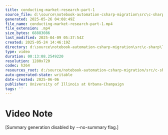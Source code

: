 ```yaml
---
title: conducting-market-research-part-1
source_file: d:\source\notebook-automation-csharp-migration\src\c-sharp\TestVideos\conducting-market-research-part-1.mp4
generated: 2025-05-26 04:08:49Z
file_name: conducting-market-research-part-1.mp4
file_extension: .mp4
size_bytes: 68883086
last_modified: 2025-04-09 05:37:54Z
created: 2025-05-24 14:46:19Z
directory: d:\source\notebook-automation-csharp-migration\src\c-sharp\TestVideos
type: video
duration: 00:13:08.2549220
resolution: 1280x720
codec: h264
resources_root: d:/source/notebook-automation-csharp-migration/src/c-sharp/TestVideos
auto-generated-state: writable
date-created: 2025-06-06
publisher: University of Illinois at Urbana-Champaign
tags: ''
---
```


# Video Note

[Summary generation disabled by --no-summary flag.]